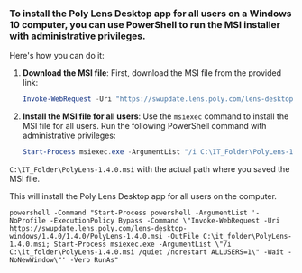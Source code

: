 ### To install the Poly Lens Desktop app for all users on a Windows 10 computer, you can use PowerShell to run the MSI installer with administrative privileges. 

Here's how you can do it:

1. **Download the MSI file**:
   First, download the MSI file from the provided link:
   ```powershell
   Invoke-WebRequest -Uri "https://swupdate.lens.poly.com/lens-desktop-windows/1.4.0/1.4.0/PolyLens-1.4.0.msi" -OutFile "C:\IT_Folder\PolyLens-1.4.0.msi"
   ```

2. **Install the MSI file for all users**:
   Use the `msiexec` command to install the MSI file for all users. Run the following PowerShell command with administrative privileges:
   ```powershell
   Start-Process msiexec.exe -ArgumentList "/i C:\IT_Folder\PolyLens-1.4.0.msi /quiet /norestart ALLUSERS=1" -Wait -NoNewWindow
   ```

`C:\IT_Folder\PolyLens-1.4.0.msi` with the actual path where you saved the MSI file.

This will install the Poly Lens Desktop app for all users on the computer. 




```
powershell -Command "Start-Process powershell -ArgumentList '-NoProfile -ExecutionPolicy Bypass -Command \"Invoke-WebRequest -Uri https://swupdate.lens.poly.com/lens-desktop-windows/1.4.0/1.4.0/PolyLens-1.4.0.msi -OutFile C:\it_folder\PolyLens-1.4.0.msi; Start-Process msiexec.exe -ArgumentList \"/i C:\it_folder\PolyLens-1.4.0.msi /quiet /norestart ALLUSERS=1\" -Wait -NoNewWindow\"' -Verb RunAs"
```
